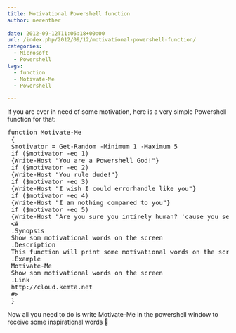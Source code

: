```yaml
---
title: Motivational Powershell function
author: nerenther
 
date: 2012-09-12T11:06:18+00:00
url: /index.php/2012/09/12/motivational-powershell-function/
categories:
  - Microsoft
  - Powershell
tags:
  - function
  - Motivate-Me
  - Powershell

---
```

If you are ever in need of some motivation, here is a very simple Powershell function for that:

<pre lang="PowerShell">function Motivate-Me
 {
 $motivator = Get-Random -Minimum 1 -Maximum 5
 if ($motivator -eq 1)
 {Write-Host "You are a Powershell God!"}
 if ($motivator -eq 2)
 {Write-Host "You rule dude!"}
 if ($motivator -eq 3)
 {Write-Host "I wish I could errorhandle like you"}
 if ($motivator -eq 4)
 {Write-Host "I am nothing compared to you"}
 if ($motivator -eq 5)
 {Write-Host "Are you sure you intirely human? 'cause you seem to cool to be real"}
 &lt;#
 .Synopsis
 Show som motivational words on the screen
 .Description
 This function will print some motivational words on the screen
 .Example
 Motivate-Me
 Show som motivational words on the screen
 .Link
 http://cloud.kemta.net
 #>
 }</pre>

Now all you need to do is write Motivate-Me in the powershell window to receive some inspirational words 🙂